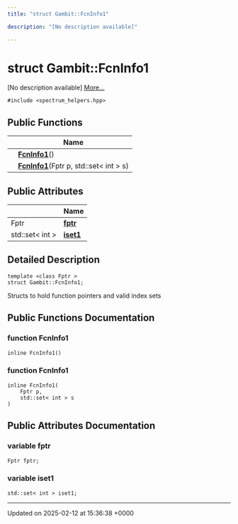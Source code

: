 ```yaml
---
title: "struct Gambit::FcnInfo1"

description: "[No description available]"

---
```


# struct Gambit::FcnInfo1



[No description available] [More...](#detailed-description)


`#include <spectrum_helpers.hpp>`

## Public Functions

|                | Name           |
| -------------- | -------------- |
| | **[FcnInfo1](/documentation/code/classes/structgambit_1_1fcninfo1/#function-fcninfo1)**() |
| | **[FcnInfo1](/documentation/code/classes/structgambit_1_1fcninfo1/#function-fcninfo1)**(Fptr p, std::set< int > s) |

## Public Attributes

|                | Name           |
| -------------- | -------------- |
| Fptr | **[fptr](/documentation/code/classes/structgambit_1_1fcninfo1/#variable-fptr)**  |
| std::set< int > | **[iset1](/documentation/code/classes/structgambit_1_1fcninfo1/#variable-iset1)**  |

## Detailed Description

```
template <class Fptr >
struct Gambit::FcnInfo1;
```


Structs to hold function pointers and valid index sets 

## Public Functions Documentation

### function FcnInfo1

```
inline FcnInfo1()
```


### function FcnInfo1

```
inline FcnInfo1(
    Fptr p,
    std::set< int > s
)
```


## Public Attributes Documentation

### variable fptr

```
Fptr fptr;
```


### variable iset1

```
std::set< int > iset1;
```


-------------------------------

Updated on 2025-02-12 at 15:36:38 +0000
